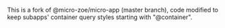 This is a fork of @micro-zoe/micro-app (master branch), code modified to keep subapps' container query styles starting with "@container".

